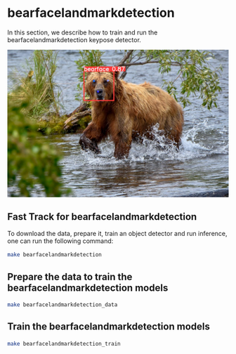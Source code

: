 # bearfacelandmarkdetection

In this section, we describe how to train and run the bearfacelandmarkdetection
keypose detector.

![Pose of a bear using the bearfacelandmarkdetector](./assets/images/model_output/pose/image1.jpg)

## Fast Track for bearfacelandmarkdetection

To download the data, prepare it, train an object detector and run
inference, one can run the following command:

```sh
make bearfacelandmarkdetection
```

## Prepare the data to train the bearfacelandmarkdetection models

```sh
make bearfacelandmarkdetection_data
```

## Train the bearfacelandmarkdetection models

```sh
make bearfacelandmarkdetection_train
```

